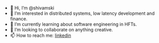 - 👋 Hi, I’m @shivamski
- 👀 I’m interested in distributed systems, low latency development and finance.
- 🌱 I’m currently learning about software engineering in HFTs.
- 💞️ I’m looking to collaborate on anything creative.
- 📫 How to reach me: [linkedin](http://linkedin.com/in/shivam-acharya-909/)
